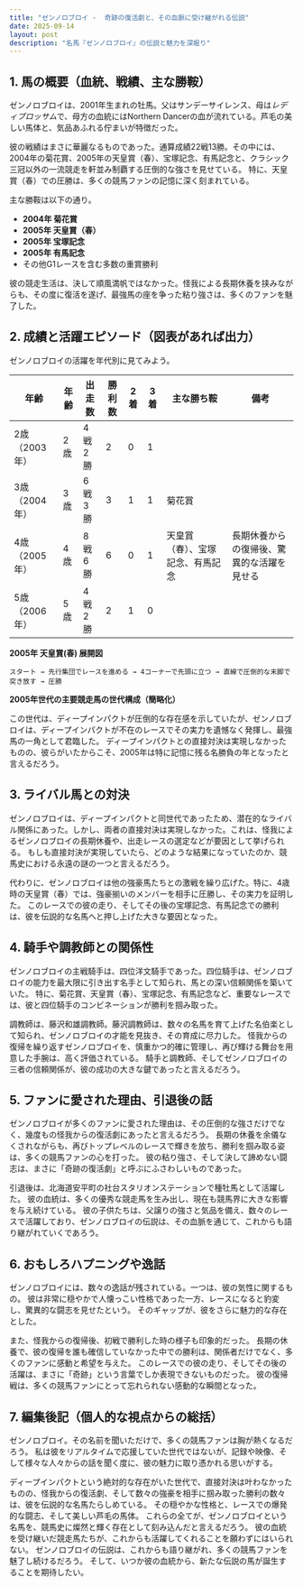 ```yaml
---
title: "ゼンノロブロイ -  奇跡の復活劇と、その血脈に受け継がれる伝説"
date: 2025-09-14
layout: post
description: "名馬『ゼンノロブロイ』の伝説と魅力を深堀り"
---
```


## 1. 馬の概要（血統、戦績、主な勝鞍）

ゼンノロブロイは、2001年生まれの牡馬。父はサンデーサイレンス、母は*レディブロッサム*で、母方の血統にはNorthern Dancerの血が流れている。芦毛の美しい馬体と、気品あふれる佇まいが特徴だった。

彼の戦績はまさに華麗なるものであった。通算成績22戦13勝。その中には、2004年の菊花賞、2005年の天皇賞（春）、宝塚記念、有馬記念と、クラシック三冠以外の一流競走を軒並み制覇する圧倒的な強さを見せている。  特に、天皇賞（春）での圧勝は、多くの競馬ファンの記憶に深く刻まれている。

主な勝鞍は以下の通り。

* **2004年 菊花賞**
* **2005年 天皇賞（春）**
* **2005年 宝塚記念**
* **2005年 有馬記念**
* その他G1レースを含む多数の重賞勝利

彼の競走生活は、決して順風満帆ではなかった。怪我による長期休養を挟みながらも、その度に復活を遂げ、最強馬の座を争った粘り強さは、多くのファンを魅了した。


## 2. 成績と活躍エピソード（図表があれば出力）

ゼンノロブロイの活躍を年代別に見てみよう。

| 年齢 | 年齢 | 出走数 | 勝利数 | 2着 | 3着 | 主な勝ち鞍 | 備考 |
|---|---|---|---|---|---|---|---|
| 2歳（2003年） | 2歳 | 4戦2勝 | 2 | 0 | 1 |  |  |
| 3歳（2004年） | 3歳 | 6戦3勝 | 3 | 1 | 1 | 菊花賞 |  |
| 4歳（2005年） | 4歳 | 8戦6勝 | 6 | 0 | 1 | 天皇賞（春）、宝塚記念、有馬記念 |  長期休養からの復帰後、驚異的な活躍を見せる |
| 5歳（2006年） | 5歳 | 4戦2勝 | 2 | 1 | 0 |  |  |


**2005年 天皇賞(春) 展開図**

```
スタート → 先行集団でレースを進める → 4コーナーで先頭に立つ → 直線で圧倒的な末脚で突き放す → 圧勝
```

**2005年世代の主要競走馬の世代構成（簡略化）**

この世代は、ディープインパクトが圧倒的な存在感を示していたが、ゼンノロブロイは、ディープインパクトが不在のレースでその実力を遺憾なく発揮し、最強馬の一角として君臨した。  ディープインパクトとの直接対決は実現しなかったものの、彼らがいたからこそ、2005年は特に記憶に残る名勝負の年となったと言えるだろう。


## 3. ライバル馬との対決

ゼンノロブロイは、ディープインパクトと同世代であったため、潜在的なライバル関係にあった。しかし、両者の直接対決は実現しなかった。これは、怪我によるゼンノロブロイの長期休養や、出走レースの選定などが要因として挙げられる。  もしも直接対決が実現していたら、どのような結果になっていたのか、競馬史における永遠の謎の一つと言えるだろう。

代わりに、ゼンノロブロイは他の強豪馬たちとの激戦を繰り広げた。特に、4歳時の天皇賞（春）では、強豪揃いのメンバーを相手に圧勝し、その実力を証明した。  このレースでの彼の走り、そしてその後の宝塚記念、有馬記念での勝利は、彼を伝説的な名馬へと押し上げた大きな要因となった。


## 4. 騎手や調教師との関係性

ゼンノロブロイの主戦騎手は、四位洋文騎手であった。四位騎手は、ゼンノロブロイの能力を最大限に引き出す名手として知られ、馬との深い信頼関係を築いていた。  特に、菊花賞、天皇賞（春）、宝塚記念、有馬記念など、重要なレースでは、彼と四位騎手のコンビネーションが勝利を掴み取った。

調教師は、藤沢和雄調教師。藤沢調教師は、数々の名馬を育て上げた名伯楽として知られ、ゼンノロブロイの才能を見抜き、その育成に尽力した。  怪我からの復帰を繰り返すゼンノロブロイを、慎重かつ的確に管理し、再び輝ける舞台を用意した手腕は、高く評価されている。  騎手と調教師、そしてゼンノロブロイの三者の信頼関係が、彼の成功の大きな鍵であったと言えるだろう。


## 5. ファンに愛された理由、引退後の話

ゼンノロブロイが多くのファンに愛された理由は、その圧倒的な強さだけでなく、幾度もの怪我からの復活劇にあったと言えるだろう。  長期の休養を余儀なくされながらも、再びトップレベルのレースで輝きを放ち、勝利を掴み取る姿は、多くの競馬ファンの心を打った。  彼の粘り強さ、そして決して諦めない闘志は、まさに「奇跡の復活劇」と呼ぶにふさわしいものであった。

引退後は、北海道安平町の社台スタリオンステーションで種牡馬として活躍した。  彼の血統は、多くの優秀な競走馬を生み出し、現在も競馬界に大きな影響を与え続けている。  彼の子供たちは、父譲りの強さと気品を備え、数々のレースで活躍しており、ゼンノロブロイの伝説は、その血脈を通じて、これからも語り継がれていくであろう。


## 6. おもしろハプニングや逸話

ゼンノロブロイには、数々の逸話が残されている。一つは、彼の気性に関するもの。  彼は非常に穏やかで人懐っこい性格であった一方、レースになると豹変し、驚異的な闘志を見せたという。  そのギャップが、彼をさらに魅力的な存在とした。

また、怪我からの復帰後、初戦で勝利した時の様子も印象的だった。  長期の休養で、彼の復帰を誰も確信していなかった中での勝利は、関係者だけでなく、多くのファンに感動と希望を与えた。  このレースでの彼の走り、そしてその後の活躍は、まさに「奇跡」という言葉でしか表現できないものだった。  彼の復帰戦は、多くの競馬ファンにとって忘れられない感動的な瞬間となった。


## 7. 編集後記（個人的な視点からの総括）

ゼンノロブロイ。その名前を聞いただけで、多くの競馬ファンは胸が熱くなるだろう。  私は彼をリアルタイムで応援していた世代ではないが、記録や映像、そして様々な人々からの話を聞く度に、彼の魅力に取り憑かれる思いがする。

ディープインパクトという絶対的な存在がいた世代で、直接対決は叶わなかったものの、怪我からの復活劇、そして数々の強豪を相手に掴み取った勝利の数々は、彼を伝説的な名馬たらしめている。  その穏やかな性格と、レースでの爆発的な闘志、そして美しい芦毛の馬体。  これらの全てが、ゼンノロブロイという名馬を、競馬史に燦然と輝く存在として刻み込んだと言えるだろう。  彼の血統を受け継いだ競走馬たちが、これからも活躍してくれることを願わずにはいられない。  ゼンノロブロイの伝説は、これからも語り継がれ、多くの競馬ファンを魅了し続けるだろう。  そして、いつか彼の血統から、新たな伝説の馬が誕生することを期待したい。
